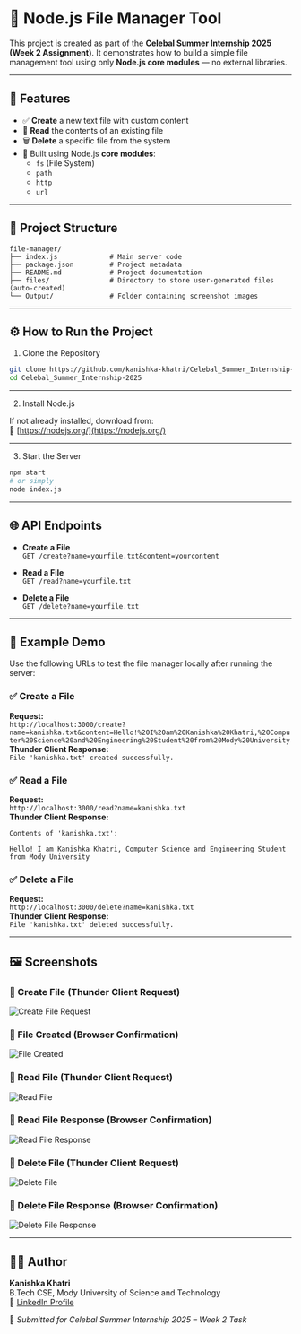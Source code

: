 
# 📁 Node.js File Manager Tool

This project is created as part of the **Celebal Summer Internship 2025 (Week 2 Assignment)**. It demonstrates how to build a simple file management tool using only **Node.js core modules** — no external libraries.

---

## 🚀 Features

- ✅ **Create** a new text file with custom content  
- 📖 **Read** the contents of an existing file  
- 🗑️ **Delete** a specific file from the system  
- 🧱 Built using Node.js **core modules**:
  - `fs` (File System)
  - `path`
  - `http`
  - `url`

---

## 📁 Project Structure

```
file-manager/
├── index.js             # Main server code
├── package.json         # Project metadata
├── README.md            # Project documentation
├── files/               # Directory to store user-generated files (auto-created)
└── Output/              # Folder containing screenshot images
```

---

## ⚙️ How to Run the Project

1. Clone the Repository

```bash
git clone https://github.com/kanishka-khatri/Celebal_Summer_Internship-2025.git
cd Celebal_Summer_Internship-2025
```

---

2. Install Node.js

If not already installed, download from:  
🔗 [https://nodejs.org/](https://nodejs.org/)

---

3. Start the Server

```bash
npm start
# or simply
node index.js
```

---

## 🌐 API Endpoints

- **Create a File**  
  `GET /create?name=yourfile.txt&content=yourcontent`

- **Read a File**  
  `GET /read?name=yourfile.txt`

- **Delete a File**  
  `GET /delete?name=yourfile.txt`

---

## 🧪 Example Demo

Use the following URLs to test the file manager locally after running the server:

### ✅ Create a File  
**Request:**  
`http://localhost:3000/create?name=kanishka.txt&content=Hello!%20I%20am%20Kanishka%20Khatri,%20Computer%20Science%20and%20Engineering%20Student%20from%20Mody%20University`  
**Thunder Client Response:**  
`File 'kanishka.txt' created successfully.`

### ✅ Read a File  
**Request:**  
`http://localhost:3000/read?name=kanishka.txt`  
**Thunder Client Response:**  
```
Contents of 'kanishka.txt':

Hello! I am Kanishka Khatri, Computer Science and Engineering Student from Mody University
```

### ✅ Delete a File  
**Request:**  
`http://localhost:3000/delete?name=kanishka.txt`  
**Thunder Client Response:**  
`File 'kanishka.txt' deleted successfully.`

---

## 🖼️ Screenshots

### 🔹 Create File (Thunder Client Request)
![Create File Request](Output/CreateFileThunderClient.png)

### 🔹 File Created (Browser Confirmation)
![File Created](Output/FileCreate.jpg)

### 🔹 Read File (Thunder Client Request)
![Read File](Output/ReadFileThunderClient.png)

### 🔹 Read File Response (Browser Confirmation)
![Read File Response](Output/ReadFile.jpg)

### 🔹 Delete File (Thunder Client Request)
![Delete File](Output/DeletefileThunderClient.png)

### 🔹 Delete File Response (Browser Confirmation)
![Delete File Response](Output/DeleteFile.jpg)

---

## 👩‍💻 Author

**Kanishka Khatri**  
B.Tech CSE, Mody University of Science and Technology  
🔗 [LinkedIn Profile](https://www.linkedin.com/in/kanishka-khatri/)

📌 *Submitted for Celebal Summer Internship 2025 – Week 2 Task*
